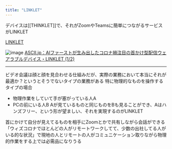 ```yaml
---
title: "LINKLET"
---
```


デバイスは[[THINKLET]]で、それがZoomやTeamsに簡単につながるサービスがLINKLET

[LINKLET](https://linklet.ai/)

![image](https://gyazo.com/73bf242924d1fefbabc6f7f10c70853c/thumb/1000)
[ASCII.jp：AIファーストが生み出したコロナ禍注目の首かけ型配信ウェアラブルデバイス・LINKLET (1/2)](https://ascii.jp/elem/000/004/077/4077210/)

---
ビデオ会議は顔と顔を見合わせる仕組みだが、実際の業務において本当にそれが最適か？というとそうでないタイプの業務がある
特に物理的なものを操作するタイプの場合
- 物理作業をしていて手が塞がっている人A
- PCの前にいる人B
Aが見ているものと同じものをBも見ることができ、Aはハンズフリー、という形が望ましい、それを実現するのがLINKLET

首にかけて自分が見えてるものを相手にZoomとかで共有しながら会話ができる
「ウィズコロナでほとんどの人がリモートワークしてて、少数の出社してる人がいる的な状況」で現地の人とリモートの人がコミュニケーション取りながら物理的作業をする上では必需品になりうる
